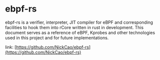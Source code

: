 # ebpf-rs
ebpf-rs is a verifier, interpreter, JIT compiler for eBPF and corresponding facilities to hook them into rCore written in rust in development. This document serves as a reference of eBPF, Kprobes and other technologies used in this project and for future implementations.

link: [https://github.com/NickCao/ebpf-rs](https://github.com/NickCao/ebpf-rs)
